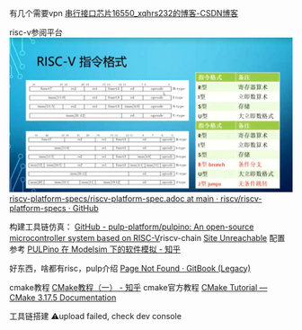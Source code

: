 有几个需要vpn
[串行接口芯片16550_xqhrs232的博客-CSDN博客](https://blog.csdn.net/xqhrs232/article/details/51218578)


risc-v参阅平台
![](https://raw.githubusercontent.com/acdefg/cdn/main/obsidian/20221025230341.png)
[riscv-platform-specs/riscv-platform-spec.adoc at main · riscv/riscv-platform-specs · GitHub](https://github.com/riscv/riscv-platform-specs/blob/main/riscv-platform-spec.adoc)

构建工具链仿真：
[GitHub - pulp-platform/pulpino: An open-source microcontroller system based on RISC-V](https://github.com/pulp-platform/pulpino)riscv-chain
[Site Unreachable](https://github.com/riscv-collab/riscv-gnu-toolchain)
配置参考
[PULPino 在 Modelsim 下的软件模拟 - 知乎](https://zhuanlan.zhihu.com/p/470281404)

好东西，啥都有risc，pulp介绍
[Page Not Found · GitBook (Legacy)](https://cnrv.gitbooks.io/riscv-soc-book/content/ch8/sec2-PULPino_overview.html)

cmake教程
[CMake教程（一） - 知乎](https://zhuanlan.zhihu.com/p/119426899)
cmake官方教程
[CMake Tutorial — CMake 3.17.5 Documentation](https://cmake.org/cmake/help/v3.17/guide/tutorial/index.html#adding-system-introspection-step-5)


工具链搭建
⚠️upload failed, check dev console

